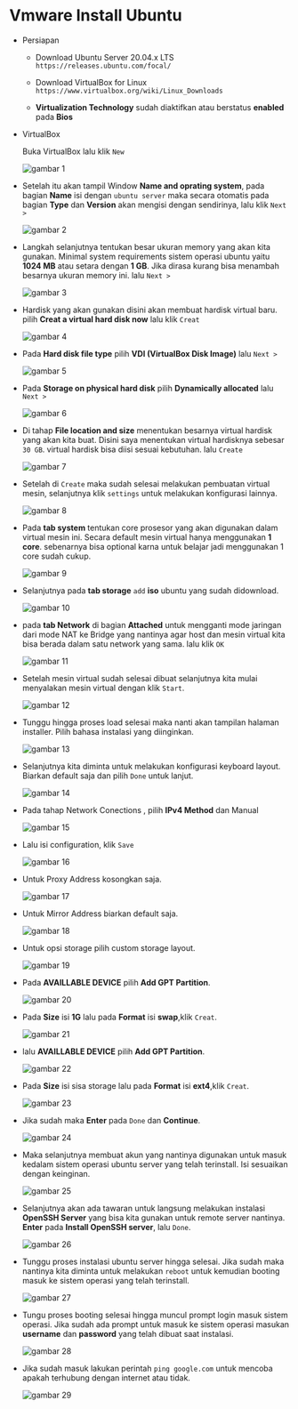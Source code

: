 # Vmware Install Ubuntu

-   Persiapan

    - Download Ubuntu Server 20.04.x LTS `https://releases.ubuntu.com/focal/`

    - Download VirtualBox for Linux `https://www.virtualbox.org/wiki/Linux_Downloads`

    - **Virtualization Technology** sudah diaktifkan atau berstatus **enabled** pada **Bios**

-   VirtualBox

    Buka VirtualBox lalu klik `New`

    ![gambar 1](assets/new.png)

-   Setelah itu akan tampil Window **Name and oprating system**, pada bagian **Name** isi dengan `ubuntu server` maka secara otomatis pada bagian **Type** dan **Version** akan mengisi dengan sendirinya, lalu klik `Next >`

    ![gambar 2](assets/namatipe.png)

-   Langkah selanjutnya tentukan besar ukuran memory yang akan kita gunakan. Minimal system requirements sistem operasi ubuntu yaitu **1024 MB** atau setara dengan **1 GB**. Jika dirasa kurang bisa menambah besarnya ukuran memory ini. lalu `Next >`

    ![gambar 3](assets/pilihram.png)

-   Hardisk yang akan gunakan disini akan membuat hardisk virtual baru. pilih **Creat a virtual hard disk now** lalu klik `Creat`

    ![gambar 4](assets/createdisk.png)

-   Pada **Hard disk file type** pilih **VDI (VirtualBox Disk Image)** lalu `Next >`

    ![gambar 5](assets/vdi.png)

-   Pada **Storage on physical hard disk** pilih **Dynamically allocated** lalu `Next >`

    ![gambar 6](assets/dynamic.png)

-   Di tahap **File location and size** menentukan besarnya virtual hardisk yang akan kita buat. Disini saya menentukan virtual hardisknya sebesar `30 GB`. virtual hardisk bisa diisi sesuai kebutuhan. lalu `Create`

    ![gambar 7](assets/sizedisk.png)

-   Setelah di `Create` maka sudah selesai melakukan pembuatan virtual mesin, selanjutnya klik `settings` untuk melakukan konfigurasi lainnya.

    ![gambar 8](assets/new.png)

-   Pada **tab system** tentukan core prosesor yang akan digunakan dalam virtual mesin ini. Secara default mesin virtual hanya menggunakan **1 core**.  sebenarnya bisa optional karna untuk belajar jadi menggunakan 1 core sudah cukup.

    ![gambar 9](assets/1cpu.png)

-   Selanjutnya pada **tab storage** `add` **iso** ubuntu yang sudah didownload.

    ![gambar 10](assets/addiso.png)

-   pada **tab Network** di bagian **Attached** untuk mengganti mode jaringan dari mode NAT ke Bridge yang nantinya agar host dan mesin virtual kita bisa berada dalam satu network yang sama. lalu klik `OK`

    ![gambar 11](assets/jaringan.png)

-   Setelah mesin virtual sudah selesai dibuat selanjutnya kita mulai menyalakan mesin virtual dengan klik `Start`.

    ![gambar 12](assets/start11.png)

-   Tunggu hingga proses load selesai maka nanti akan tampilan halaman installer. Pilih bahasa instalasi yang diinginkan.

    ![gambar 13](assets/bahasa1.png)

-   Selanjutnya kita diminta untuk melakukan konfigurasi keyboard layout. Biarkan default saja dan pilih `Done` untuk lanjut.

    ![gambar 14](assets/bahasakey.png)

-   Pada tahap Network Conections , pilih **IPv4 Method** dan Manual

    ![gambar 15](assets/manual.png)

-   Lalu isi configuration, klik `Save`

    ![gambar 16](assets/manualisi.png)

-   Untuk Proxy Address kosongkan saja.

    ![gambar 17](assets/configproxy.png)

-   Untuk Mirror Address biarkan default saja.

    ![gambar 18](assets/configmirror.png)

-   Untuk opsi storage pilih custom storage layout.

    ![gambar 19](assets/customdisk.png)

-   Pada **AVAILLABLE DEVICE** pilih **Add GPT Partition**.

    ![gambar 20](assets/addswab.png)

-   Pada **Size** isi **1G** lalu pada **Format** isi **swap**,klik `Creat`.

    ![gambar 21](assets/isiswab.png)

-   lalu **AVAILLABLE DEVICE** pilih **Add GPT Partition**.

    ![gambar 22](assets/addext.png)

-   Pada **Size** isi sisa storage lalu pada **Format** isi **ext4**,klik `Creat`.

    ![gambar 23](assets/isiext.png)


-   Jika sudah maka **Enter** pada `Done` dan **Continue**.

    ![gambar 24](assets/donestorage.png)

-   Maka selanjutnya membuat akun yang nantinya digunakan untuk masuk kedalam sistem operasi ubuntu server yang telah terinstall. Isi sesuaikan dengan keinginan.

    ![gambar 25](assets/isiprofil.png)

-   Selanjutnya akan ada tawaran untuk langsung melakukan instalasi **OpenSSH Server** yang bisa kita gunakan untuk remote server nantinya. **Enter** pada **Install OpenSSH server**, lalu `Done`.

    ![gambar 26](assets/installssh.png)

-   Tunggu proses instalasi ubuntu server hingga selesai. Jika sudah maka nantinya kita diminta untuk melakukan `reboot` untuk kemudian booting masuk ke sistem operasi yang telah terinstall.

    ![gambar 27](assets/rebootnow.png)

-   Tungu proses booting selesai hingga muncul prompt login masuk sistem operasi. Jika sudah ada prompt untuk masuk ke sistem operasi masukan **username** dan **password** yang telah dibuat saat instalasi.

    ![gambar 28](assets/passlog.png)

-   Jika sudah masuk lakukan perintah `ping google.com` untuk mencoba apakah terhubung dengan internet atau tidak.

    ![gambar 29](assets/ping.png)    
